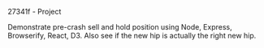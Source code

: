 27341f - Project

Demonstrate pre-crash sell and hold position using Node, Express, Browserify, React, D3. Also see if the new hip is actually the right new hip.
